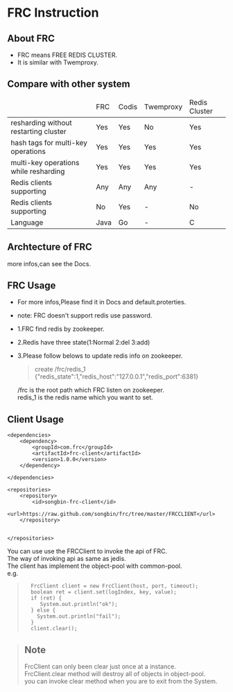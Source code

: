 # FRC Instruction
## About FRC
+ FRC means FREE REDIS CLUSTER.
+ It is similar with Twemproxy.

## Compare with other system

<table>
<thead>
<tr>
<td></td><td>FRC</td><td>Codis</td><td>Twemproxy</td><td>Redis Cluster</td>
</tr>
</thead>
<tbody>
<tr>
<td>resharding without restarting cluster</td>
<td>Yes</td>
<td>Yes</td>
<td>No</td>
<td>Yes</td>
</tr>

<tr>
<td>hash tags for multi-key operations</td>
<td>Yes</td>
<td>Yes</td>
<td>Yes</td>
<td>Yes</td>
</tr>

<tr>
<td>multi-key operations while resharding</td>
<td>Yes</td>
<td>Yes</td>
<td>Yes</td>
<td>Yes</td>
</tr>

<tr>
<td>Redis clients supporting</td>
<td>Any</td>
<td>Any</td>
<td>Any</td>
<td>-</td>
</tr>

<tr>
<td>Redis clients supporting</td>
<td>No</td>
<td>Yes</td>
<td>-</td>
<td>No</td>
</tr>

<tr>
<td>Language</td>
<td>Java</td>
<td>Go</td>
<td>-</td>
<td>C</td>
</tr>

</tbody>
</table>

## Archtecture of FRC
more infos,can see the Docs.

## FRC Usage
+ For more infos,Please find it in Docs and default.proterties.
+ note: FRC doesn't support redis use password.
+ 1.FRC find redis by zookeeper.
+ 2.Redis have three state(1:Normal 2:del 3:add)
+ 3.Please follow belows to update redis info on zookeeper.
  > create /frc/redis_1 {"redis_state":1,"redis_host":"127.0.0.1","redis_port":6381}<br/>
  
  /frc is the root path which FRC listen on zookeeper.<br/>
  redis_1 is the redis name which you want to set.<br/>
  
## Client Usage

	<dependencies>
		<dependency>
			<groupId>com.frc</groupId>
			<artifactId>frc-client</artifactId>
			<version>1.0.0</version>
		</dependency>
 
	</dependencies>

	<repositories>
		<repository>
			<id>songbin-frc-client</id>
			<url>https://raw.github.com/songbin/frc/tree/master/FRCCLIENT</url>
		</repository>
 

	</repositories>

 

You can use use the FRCClient to invoke the api of FRC.<br/>
The way of invoking api as same as jedis.<br/>
The client has implement the object-pool with common-pool.<br/>
e.g.<br/>
>       FrcClient client = new FrcClient(host, port, timeout);
>       boolean ret = client.set(logIndex, key, value);
>       if (ret) {
>          System.out.println("ok");
>       } else {
>         System.out.println("fail");
>       }
>       client.clear();

> ## Note ##
> FrcClient can only been clear just once at a instance.<br/>
> FrcClient.clear method will destroy all of objects in object-pool.<br/>
> you can invoke clear method when you are to exit from the System.<br/>










